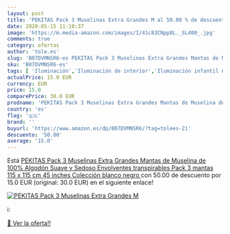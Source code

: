 ```yaml
---
layout: post
title: 'PEKITAS Pack 3 Muselinas Extra Grandes M al 50.00 % de descuento'
date: 2020-05-15 11:10:37
image: 'https://m.media-amazon.com/images/I/41c83CNpp8L._SL400_.jpg'
comments: true
category: ofertas
author: 'tole.es'
slug: 'B07DVMNSR6-es PEKITAS Pack 3 Muselinas Extra Grandes Mantas de Muselina...'
sku: 'B07DVMNSR6-es'
tags: [ 'Iluminación','Iluminación de interior','Iluminación infantil nocturna','Lámparas e iluminación infantil','Monos para bebés niño','Ropa','Ropa de una pieza para bebés niño','Ropa para bebés','Ropa para bebés niño','muselina', ]
actualPrice: 15.0 EUR
currency: EUR
price: 15.0
comparePrice: 30.0 EUR
prodname: 'PEKITAS Pack 3 Muselinas Extra Grandes Mantas de Muselina de 100% Algodón Suave y Sedoso Envolventes transpirables  Pack 3 mantas 115 x 115 cm  45 inches  Colección blanco negro '
country: 'es'
flag: '🇪🇸'
brand: ''
buyurl: 'https://www.amazon.es/dp/B07DVMNSR6/?tag=tolees-21'
descuento: '50.00'
average: '15.0'
---
```


Está [PEKITAS Pack 3 Muselinas Extra Grandes Mantas de Muselina de 100% Algodón Suave y Sedoso Envolventes transpirables  Pack 3 mantas 115 x 115 cm  45 inches  Colección blanco negro ](https://www.amazon.es/dp/B07DVMNSR6/?tag=tolees-21) con 50.00 de descuento por 15.0 EUR (original: 30.0 EUR) en el siguiente enlace!

[![PEKITAS Pack 3 Muselinas Extra Grandes M](https://m.media-amazon.com/images/I/41c83CNpp8L._SL400_.jpg)](https://www.amazon.es/dp/B07DVMNSR6/?tag=tolees-21)

ℹ️:


[🛒 Ver la oferta!!](https://www.amazon.es/dp/B07DVMNSR6/?tag=tolees-21)
